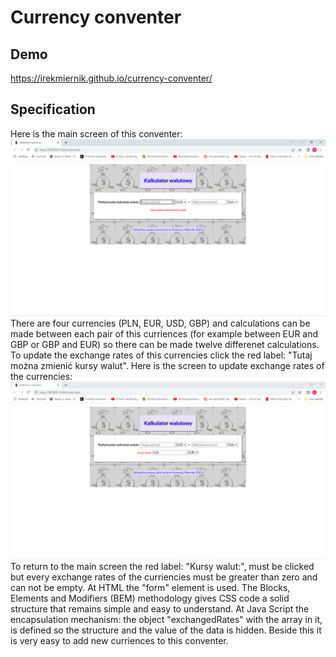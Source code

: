 ﻿# Currency conventer
 ## Demo
 https://irekmiernik.github.io/currency-conventer/
 
 ## Specification
 Here is the main screen of this conventer:
  ![Main screen](images/Main%20sreen.png)
 There are four currencies (PLN, EUR, USD, GBP) and calculations can be made between each pair of this curriences (for example between EUR and GBP or GBP and EUR) so there can be made twelve differenet calculations. To update the exchange rates of this currencies click the red label: "Tutaj można zmienić kursy walut". Here is the screen to update exchange rates of the currencies: 
  ![Screen to update exchange rates](images/Scren%20to%20update%20exchange%20rates.png)
 To return to the main screen the red label: "Kursy walut:", must be clicked but every exchange rates of the curriencies must be greater than zero and can not be empty.
 At HTML the "form" element is used. The Blocks, Elements and Modifiers (BEM) methodology gives CSS code a solid structure that remains simple and easy to understand. At Java Script the encapsulation mechanism: the object "exchangedRates" with the array in it, is defined so the structure and the value of the data is hidden. Beside this it is very easy to add new curriences to this conventer. 
